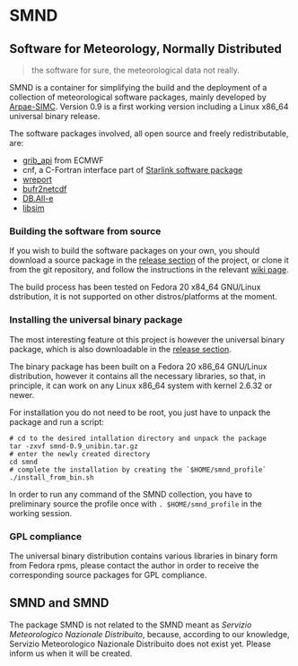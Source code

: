 # SMND

## Software for Meteorology, Normally Distributed ##
> the software for sure, the meteorological data not really.

SMND is a container for simplifying the build and the deployment of a
collection of meteorological software packages, mainly developed by
[Arpae-SIMC](http://www.arpa.emr.it/sim). Version 0.9 is a first
working version including a Linux x86_64 universal binary release.

The software packages involved, all open source and freely redistributable, are:

 - [grib_api](https://software.ecmwf.int/wiki/display/GRIB/Home) from
   ECMWF
 - cnf, a C-Fortran interface part of [Starlink software
   package](http://star-www.rl.ac.uk/docs/sun209.htx/sun209.html)
 - [wreport](https://github.com/ARPA-SIMC/wreport)
 - [bufr2netcdf](https://github.com/ARPA-SIMC/bufr2netcdf)
 - [DB.All-e](https://github.com/ARPA-SIMC/wreport)
 - [libsim](https://github.com/ARPA-SIMC/libsim/archive/v6.1.0-1506.tar.gz)


### Building the software from source ###

If you wish to build the software packages on your own, you should
download a source package in the [release
section](https://github.com/dcesari/smnd/releases) of the project, or
clone it from the git repository, and follow the instructions in the
relevant [wiki page](https://github.com/dcesari/smnd/wiki/BuildDoc).

The build process has been tested on Fedora 20 x84_64 GNU/Linux
dstribution, it is not supported on other distros/platforms at the
moment.

### Installing the universal binary package ###

The most interesting feature ot this project is however the universal
binary package, which is also downloadable in the [release
section](https://github.com/dcesari/smnd/releases).

The binary package has been built on a Fedora 20 x86_64 GNU/Linux
distribution, however it contains all the necessary libraries, so
that, in principle, it can work on any Linux x86_64 system with kernel
2.6.32 or newer.

For installation you do not need to be root, you just have to unpack
the package and run a script:

```
# cd to the desired intallation directory and unpack the package
tar -zxvf smnd-0.9_unibin.tar.gz
# enter the newly created directory
cd smnd
# complete the installation by creating the `$HOME/smnd_profile`
./install_from_bin.sh
```

In order to run any command of the SMND collection, you have to
preliminary source the profile once with `. $HOME/smnd_profile` in the
working session.

### GPL compliance ###

The universal binary distribution contains various libraries in binary
form from Fedora rpms, please contact the author in order to receive
the corresponding source packages for GPL compliance.

## SMND and SMND ##

The package SMND is not related to the SMND meant as *Servizio
Meteorologico Nazionale Distribuito*, because, according to our
knowledge, Servizio Meteorologico Nazionale Distribuito does not exist
yet. Please inform us when it will be created.
